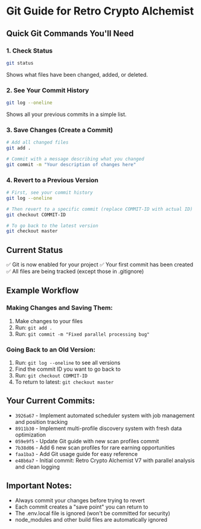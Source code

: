 # Git Guide for Retro Crypto Alchemist

## Quick Git Commands You'll Need

### 1. Check Status
```bash
git status
```
Shows what files have been changed, added, or deleted.

### 2. See Your Commit History
```bash
git log --oneline
```
Shows all your previous commits in a simple list.

### 3. Save Changes (Create a Commit)
```bash
# Add all changed files
git add .

# Commit with a message describing what you changed
git commit -m "Your description of changes here"
```

### 4. Revert to a Previous Version
```bash
# First, see your commit history
git log --oneline

# Then revert to a specific commit (replace COMMIT-ID with actual ID)
git checkout COMMIT-ID

# To go back to the latest version
git checkout master
```

## Current Status
✅ Git is now enabled for your project
✅ Your first commit has been created
✅ All files are being tracked (except those in .gitignore)

## Example Workflow

### Making Changes and Saving Them:
1. Make changes to your files
2. Run: `git add .`
3. Run: `git commit -m "Fixed parallel processing bug"`

### Going Back to an Old Version:
1. Run: `git log --oneline` to see all versions
2. Find the commit ID you want to go back to
3. Run: `git checkout COMMIT-ID`
4. To return to latest: `git checkout master`

## Your Current Commits:
- `3926a67` - Implement automated scheduler system with job management and position tracking
- `8911b30` - Implement multi-profile discovery system with fresh data optimization
- `059e9f5` - Update Git guide with new scan profiles commit
- `7b38d06` - Add 6 new scan profiles for rare earning opportunities
- `faa1ba3` - Add Git usage guide for easy reference  
- `e48b6a7` - Initial commit: Retro Crypto Alchemist V7 with parallel analysis and clean logging

## Important Notes:
- Always commit your changes before trying to revert
- Each commit creates a "save point" you can return to
- The .env.local file is ignored (won't be committed for security)
- node_modules and other build files are automatically ignored

